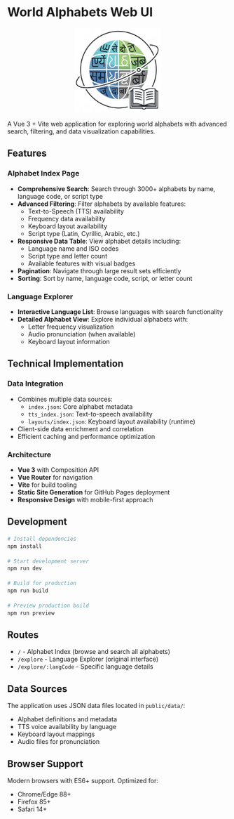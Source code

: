 # World Alphabets Web UI

<div align="center">
  <img src="public/logo.png" alt="World Alphabets Logo" width="200" height="auto">
</div>

A Vue 3 + Vite web application for exploring world alphabets with advanced search, filtering, and data visualization capabilities.

## Features

### Alphabet Index Page
- **Comprehensive Search**: Search through 3000+ alphabets by name, language code, or script type
- **Advanced Filtering**: Filter alphabets by available features:
  - Text-to-Speech (TTS) availability
  - Frequency data availability
  - Keyboard layout availability
  - Script type (Latin, Cyrillic, Arabic, etc.)
- **Responsive Data Table**: View alphabet details including:
  - Language name and ISO codes
  - Script type and letter count
  - Available features with visual badges
- **Pagination**: Navigate through large result sets efficiently
- **Sorting**: Sort by name, language code, script, or letter count

### Language Explorer
- **Interactive Language List**: Browse languages with search functionality
- **Detailed Alphabet View**: Explore individual alphabets with:
  - Letter frequency visualization
  - Audio pronunciation (when available)
  - Keyboard layout information

## Technical Implementation

### Data Integration
- Combines multiple data sources:
  - `index.json`: Core alphabet metadata
  - `tts_index.json`: Text-to-speech availability
  - `layouts/index.json`: Keyboard layout availability (runtime)
- Client-side data enrichment and correlation
- Efficient caching and performance optimization

### Architecture
- **Vue 3** with Composition API
- **Vue Router** for navigation
- **Vite** for build tooling
- **Static Site Generation** for GitHub Pages deployment
- **Responsive Design** with mobile-first approach

## Development

```bash
# Install dependencies
npm install

# Start development server
npm run dev

# Build for production
npm run build

# Preview production build
npm run preview
```

## Routes

- `/` - Alphabet Index (browse and search all alphabets)
- `/explore` - Language Explorer (original interface)
- `/explore/:langCode` - Specific language details

## Data Sources

The application uses JSON data files located in `public/data/`:
- Alphabet definitions and metadata
- TTS voice availability by language
- Keyboard layout mappings
- Audio files for pronunciation

## Browser Support

Modern browsers with ES6+ support. Optimized for:
- Chrome/Edge 88+
- Firefox 85+
- Safari 14+
